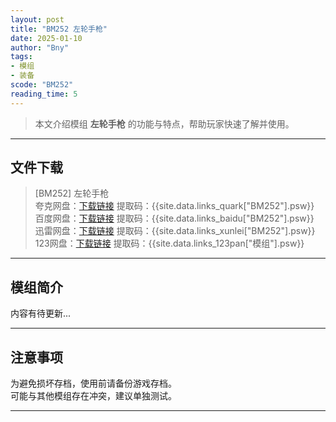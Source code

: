 ```yaml
---
layout: post
title: "BM252 左轮手枪"
date: 2025-01-10
author: "Bny"
tags: 
- 模组
- 装备
scode: "BM252"
reading_time: 5
---
```


> 本文介绍模组 **左轮手枪** 的功能与特点，帮助玩家快速了解并使用。

---

## 文件下载

> [BM252] 左轮手枪  
夸克网盘：[下载链接]({{site.data.links_quark["BM252"].url}}) 提取码：{{site.data.links_quark["BM252"].psw}}  
百度网盘：[下载链接]({{site.data.links_baidu["BM252"].url}}) 提取码：{{site.data.links_baidu["BM252"].psw}}  
迅雷网盘：[下载链接]({{site.data.links_xunlei["BM252"].url}}) 提取码：{{site.data.links_xunlei["BM252"].psw}}  
123网盘：[下载链接]({{site.data.links_123pan["模组"].url}}) 提取码：{{site.data.links_123pan["模组"].psw}}  

---

## 模组简介

>  
内容有待更新...  

---

## 注意事项

>  
为避免损坏存档，使用前请备份游戏存档。  
可能与其他模组存在冲突，建议单独测试。  

---

